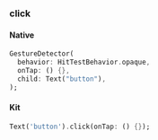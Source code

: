 ### click

#### Native

```dart
GestureDetector(
  behavior: HitTestBehavior.opaque,
  onTap: () {},
  child: Text("button"),
);
```

#### Kit

```dart
Text('button').click(onTap: () {});
```
